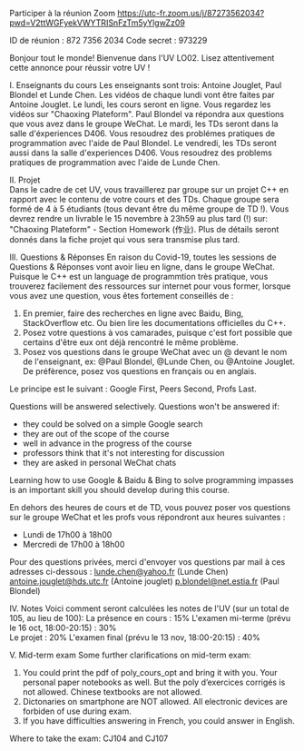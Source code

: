 


Participer à la réunion Zoom
https://utc-fr.zoom.us/j/87273562034?pwd=V2ttWGFyekVWYTRISnFzTm5yYlgwZz09

ID de réunion : 872 7356 2034
Code secret : 973229


Bonjour tout le monde!
Bienvenue dans l'UV LO02. Lisez attentivement cette annonce pour réussir votre UV !

I. Enseignants du cours
Les enseignants sont trois: Antoine Jouglet, Paul Blondel et Lunde Chen.
Les vidéos de chaque lundi vont être faites par Antoine Jouglet.
Le lundi, les cours seront en ligne. Vous regardez les vidéos sur "Chaoxing Plateform". Paul Blondel va répondra aux questions que vous avez dans le groupe WeChat.
Le mardi, les TDs seront dans la salle d'éxperiences D406. 
Vous resoudrez des problémes pratiques de programmation avec l'aide de Paul Blondel.
Le vendredi, les TDs seront aussi dans la salle d'experiences D406. 
Vous resoudrez des problems pratiques de programmation avec l'aide de  Lunde Chen.

II. Projet  
Dans le cadre de cet UV, vous travaillerez par groupe sur un projet C++ en rapport avec le contenu de votre cours et des TDs.
Chaque groupe sera formé de 4 à 5 étudiants (tous devant être du même groupe de TD !).
Vous devrez rendre un livrable le 15 novembre à 23h59 au plus tard (!) sur: "Chaoxing Plateform" - Section Homework (作业).
Plus de détails seront donnés dans la fiche projet qui vous sera transmise plus tard.

IIl. Questions & Réponses
En raison du Covid-19, toutes les sessions de Questions & Réponses vont avoir lieu en ligne, dans le groupe WeChat.
Puisque le C++ est un language de programmtion très pratique, vous trouverez facilement des ressources sur internet pour vous former, lorsque vous avez une question, vous êtes fortement conseillés de :
1) En premier, faire des recherches en ligne avec Baidu, Bing, StackOverflow etc. Ou bien lire les documentations officielles du C++.
2) Posez votre questions à vos camarades, puisque c'est fort possible que certains d'être eux ont déjà rencontré le même problème.
3) Posez vos questions dans le groupe WeChat avec un @ devant le nom de l'enseignant, ex: @Paul Blondel, @Lunde Chen, ou @Antoine Jouglet. De préfèrence, posez vos questions en français ou en anglais.

Le principe est le suivant :
Google First, Peers Second, Profs Last.

Questions will be answered selectively. Questions won't be answered if:
- they could be solved on a simple Google search
- they are out of the scope of the course
- well in advance in the progress of the course
- professors think that it's not interesting for discussion
- they are asked in personal WeChat chats 

Learning how to use Google & Baidu & Bing to solve programming impasses is an important skill you should develop during this course.

En dehors des heures de cours et de TD, vous pouvez poser vos questions sur le groupe WeChat et les profs vous répondront aux heures suivantes  :
- Lundi de 17h00 à 18h00
- Mercredi de 17h00 à 18h00

Pour des questions privées, merci d'envoyer vos questions par mail à ces adresses ci-dessous :
lunde.chen@yahoo.fr (Lunde Chen)
antoine.jouglet@hds.utc.fr (Antoine jouglet)
p.blondel@net.estia.fr (Paul Blondel)


IV. Notes
Voici comment seront calculées les notes de l'UV (sur un total de 105, au lieu de 100):
La présence en cours : 15%
L'examen mi-terme (prévu le 16 oct, 18:00-20:15) : 30%  
Le projet : 20%
L'examen final  (prévu le 13 nov, 18:00-20:15) : 40%

V. Mid-term exam
Some further clarifications on mid-term exam:
1. You could print the pdf of poly_cours_opt and bring it with you. Your personal paper notebooks as well. But the poly d’exercices corrigés is not allowed. Chinese textbooks are not allowed.
2. Dictonaries on smartphone are NOT allowed. All electronic devices are forbiden of use during exam.
3. If you have difficulties answering in French, you could answer in English. 

Where to take the exam: CJ104 and CJ107